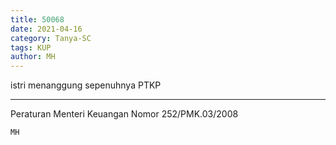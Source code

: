 ```yaml
---
title: 50068
date: 2021-04-16
category: Tanya-SC
tags: KUP
author: MH
---
```


istri menanggung sepenuhnya PTKP

---

Peraturan Menteri Keuangan Nomor 252/PMK.03/2008

`MH`
